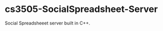cs3505-SocialSpreadsheet-Server
===============================

Social Spreadsheeet server built in C++.
